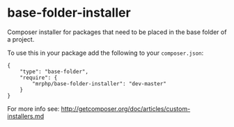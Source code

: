 base-folder-installer
=============================

Composer installer for packages that need to be placed in the base folder of a project.

To use this in your package add the following to your `composer.json`:
```
{
	"type": "base-folder",
	"require": {
		"mrphp/base-folder-installer": "dev-master"
	}
}
```

For more info see: http://getcomposer.org/doc/articles/custom-installers.md
